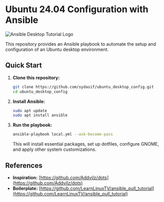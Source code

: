 # Ubuntu 24.04 Configuration with Ansible

![Ansible Desktop Tutorial Logo](https://www.learnlinux.tv/wp-content/uploads/2020/12/ansible-e1607524003363.png)

This repository provides an Ansible playbook to automate the setup and configuration of an Ubuntu desktop environment.

## Quick Start

1.  **Clone this repository:**
    ```bash
    git clone https://github.com/sydasif/ubuntu_desktop_config.git
    cd ubuntu_desktop_config
    ```

2.  **Install Ansible:**
    ```bash
    sudo apt update
    sudo apt install ansible
    ```

3.  **Run the playbook:**
    ```bash
    ansible-playbook local.yml --ask-become-pass
    ```

    This will install essential packages, set up dotfiles, configure GNOME, and apply other system customizations.

## References

*   **Inspiration:** [https://github.com/Addvilz/dots](https://github.com/Addvilz/dots)
*   **Boilerplate:** [https://github.com/LearnLinuxTV/ansible_pull_tutorial](https://github.com/LearnLinuxTV/ansible_pull_tutorial)
